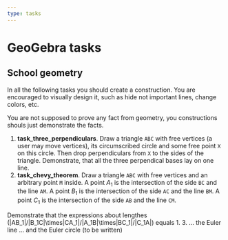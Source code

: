 ```yaml
---
type: tasks
---
```


# GeoGebra tasks

## School geometry

In all the following tasks you should create a construction. You are encouraged to visually design it, such as hide not important lines, change colors, etc.

You are not supposed to prove any fact from geometry, you constructions shouls just demonstrate the facts.

1. **task_three_perpendiculars**. Draw a triangle `ABC` with free vertices (a user may move vertices), its circumscribed circle and some free point `X` on this circle. Then drop perpendiculars from `X` to the sides of the triangle. Demonstrate, that all the three perpendical bases lay on one line.
2. **task_chevy_theorem**. Draw a triangle `ABC` with free vertices and an arbitrary point `M` inside. A point $A_1$ is the intersection of the side `BC` and the line `AM`.  A point $B_1$ is the intersection of the side `AC` and the line `BM`. A point $C_1$ is the intersection of the side `AB` and the line `CM`.

  Demonstrate that the expressions about lengthes \(|AB_1|/|B_1C|\times|CA_1|/|A_1B|\times|BC_1|/|C_1A|\) equals $1$.
3. ... the Euler line ... and the Euler circle (to be written) 
